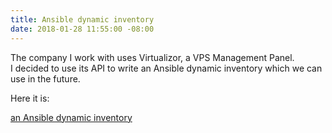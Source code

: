 ```yaml
---
title: Ansible dynamic inventory
date: 2018-01-28 11:55:00 -08:00
---
```


The company I work with uses Virtualizor,  a VPS Management Panel.  
I decided to use its API to write an Ansible dynamic inventory which we can use in the future.

Here it is:

[an Ansible dynamic inventory](ansible-an-inventory-script)


 